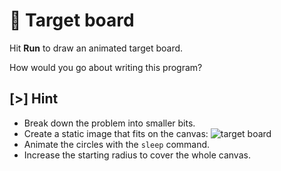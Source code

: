 # 🎯 Target board

Hit **Run** to draw an animated target board.

How would you go about writing this program?

## [>] Hint

- Break down the problem into smaller bits.
- Create a static image that fits on the canvas:
  ![target board](samples/loops/img/target.svg)
- Animate the circles with the <code>sleep</code> command.
- Increase the starting radius to cover the whole canvas.

